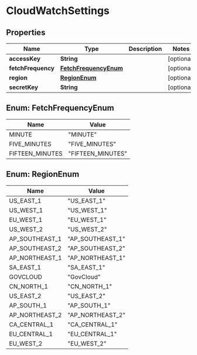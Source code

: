 # CloudWatchSettings

## Properties
| Name               | Type                                          | Description | Notes      |
| ------------------ | --------------------------------------------- | ----------- | ---------- |
| **accessKey**      | **String**                                    |             | [optional] |
| **fetchFrequency** | [**FetchFrequencyEnum**](#FetchFrequencyEnum) |             | [optional] |
| **region**         | [**RegionEnum**](#RegionEnum)                 |             | [optional] |
| **secretKey**      | **String**                                    |             | [optional] |

<a name="FetchFrequencyEnum"></a>
## Enum: FetchFrequencyEnum
| Name            | Value                       |
| --------------- | --------------------------- |
| MINUTE          | &quot;MINUTE&quot;          |
| FIVE_MINUTES    | &quot;FIVE_MINUTES&quot;    |
| FIFTEEN_MINUTES | &quot;FIFTEEN_MINUTES&quot; |

<a name="RegionEnum"></a>
## Enum: RegionEnum
| Name           | Value                      |
| -------------- | -------------------------- |
| US_EAST_1      | &quot;US_EAST_1&quot;      |
| US_WEST_1      | &quot;US_WEST_1&quot;      |
| EU_WEST_1      | &quot;EU_WEST_1&quot;      |
| US_WEST_2      | &quot;US_WEST_2&quot;      |
| AP_SOUTHEAST_1 | &quot;AP_SOUTHEAST_1&quot; |
| AP_SOUTHEAST_2 | &quot;AP_SOUTHEAST_2&quot; |
| AP_NORTHEAST_1 | &quot;AP_NORTHEAST_1&quot; |
| SA_EAST_1      | &quot;SA_EAST_1&quot;      |
| GOVCLOUD       | &quot;GovCloud&quot;       |
| CN_NORTH_1     | &quot;CN_NORTH_1&quot;     |
| US_EAST_2      | &quot;US_EAST_2&quot;      |
| AP_SOUTH_1     | &quot;AP_SOUTH_1&quot;     |
| AP_NORTHEAST_2 | &quot;AP_NORTHEAST_2&quot; |
| CA_CENTRAL_1   | &quot;CA_CENTRAL_1&quot;   |
| EU_CENTRAL_1   | &quot;EU_CENTRAL_1&quot;   |
| EU_WEST_2      | &quot;EU_WEST_2&quot;      |
